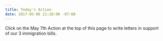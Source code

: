 ```yaml
---
title: Today's Action
date: 2017-05-06 21:20:00 -07:00
---
```


Click on the May 7th Action at the top of this page to write letters in support of our 3 immigration bills.